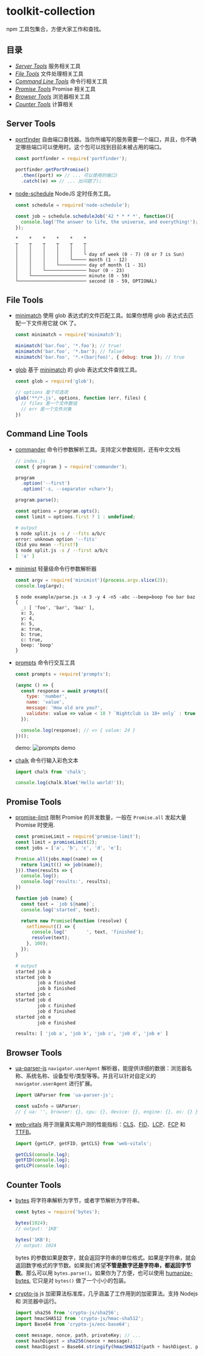 # toolkit-collection
npm 工具包集合，方便大家工作和查找。

## 目录
- [*Server Tools*](#server-tools) 服务相关工具
- [*File Tools*](#file-tools) 文件处理相关工具
- [*Command Line Tools*](#command-line-tools) 命令行相关工具
- [*Promise Tools*](#promise-tools) Promise 相关工具
- [*Browser Tools*](#browser-tools) 浏览器相关工具
- [*Counter Tools*](#counter-tools) 计算相关

## Server Tools
- [portfinder](https://www.npmjs.com/package/portfinder) 自由端口查找器。当你所编写的服务需要一个端口，并且，你不确定哪些端口可以使用时。这个包可以找到目前未被占用的端口。

  ```js
  const portfinder = require('portfinder');
 
  portfinder.getPortPromise()
    .then((port) => // ... 可以使用的端口)
    .catch((e) => // ... 出问题了);
  ```
 
- [node-schedule](https://www.npmjs.com/package/node-schedule) NodeJS 定时任务工具。
  ```js
  const schedule = require('node-schedule');

  const job = schedule.scheduleJob('42 * * * *', function(){
    console.log('The answer to life, the universe, and everything!');
  });
  ```
  ```
  *    *    *    *    *    *
  ┬    ┬    ┬    ┬    ┬    ┬
  │    │    │    │    │    │
  │    │    │    │    │    └ day of week (0 - 7) (0 or 7 is Sun)
  │    │    │    │    └───── month (1 - 12)
  │    │    │    └────────── day of month (1 - 31)
  │    │    └─────────────── hour (0 - 23)
  │    └──────────────────── minute (0 - 59)
  └───────────────────────── second (0 - 59, OPTIONAL)
  ```

## File Tools
- [minimatch](https://www.npmjs.com/package/minimatch) 使用 glob 表达式的文件匹配工具。如果你想用 glob 表达式去匹配一下文件用它就 OK 了。

  ```js
  const minimatch = require('minimatch');

  minimatch('bar.foo', '*.foo'); // true!
  minimatch('bar.foo', '*.bar'); // false!
  minimatch('bar.foo', '*.+(bar|foo)', { debug: true }); // true
  ```
  
- [glob](https://www.npmjs.com/package/glob) 基于 [minimatch](https://www.npmjs.com/package/minimatch) 的 glob 表达式文件查找工具。

  ```js
  const glob = require('glob');

  // options 是个可选项
  glob('**/*.js', options, function (err, files) {
    // files 是一个文件数组
    // err 是一个文件对象
  })
  ```

## Command Line Tools
- [commander](https://www.npmjs.com/package/commander) 命令行参数解析工具。支持定义参数规则，还有中文文档

  ```js
  // index.js
  const { program } = require('commander');

  program
    .option('--first')
    .option('-s, --separator <char>');

  program.parse();

  const options = program.opts();
  const limit = options.first ? 1 : undefined;
  ```
  ```bash
  # output
  $ node split.js -s / --fits a/b/c
  error: unknown option '--fits'
  (Did you mean --first?)
  $ node split.js -s / --first a/b/c
  [ 'a' ]
  ```

- [minimist](https://www.npmjs.com/package/minimist) 轻量级命令行参数解析器

  ```js
  const argv = require('minimist')(process.argv.slice(2));
  console.log(argv);
  ```

  ```base
  $ node example/parse.js -x 3 -y 4 -n5 -abc --beep=boop foo bar baz
  {
    _: [ 'foo', 'bar', 'baz' ],
    x: 3,
    y: 4,
    n: 5,
    a: true,
    b: true,
    c: true,
    beep: 'boop'
  }
  ```
  
- [prompts](https://www.npmjs.com/package/prompts) 命令行交互工具
  ```js
  const prompts = require('prompts');

  (async () => {
    const response = await prompts({
      type: 'number',
      name: 'value',
      message: 'How old are you?',
      validate: value => value < 18 ? `Nightclub is 18+ only` : true
    });

    console.log(response); // => { value: 24 }
  })();
  ```
  demo:
  ![prompts demo](https://github.com/terkelg/prompts/raw/master/media/example.gif)
  
- [chalk](https://www.npmjs.com/package/chalk) 命令行输入彩色文本
  ```js
  import chalk from 'chalk';

  console.log(chalk.blue('Hello world!'));
  ```
  
## Promise Tools
- [promise-limit](https://www.npmjs.com/package/promise-limit) 限制 Promise 的并发数量，一般在 `Promise.all` 发起大量 Promise 时使用.

  ```js
  const promiseLimit = require('promise-limit');
  const limit = promiseLimit(2);
  const jobs = ['a', 'b', 'c', 'd', 'e'];

  Promise.all(jobs.map((name) => {
    return limit(() => job(name));
  })).then(results => {
    console.log();
    console.log('results:', results);
  })

  function job (name) {
    const text = `job ${name}`;
    console.log('started', text);

    return new Promise(function (resolve) {
      setTimeout(() => {
        console.log('       ', text, 'finished');
        resolve(text);
      }, 100);
    });
  }
  ```

  ```bash
  # output
  started job a
  started job b
          job a finished
          job b finished
  started job c
  started job d
          job c finished
          job d finished
  started job e
          job e finished

  results: [ 'job a', 'job b', 'job c', 'job d', 'job e' ]
  ```

## Browser Tools
- [ua-parser-js](https://www.npmjs.com/package/ua-parser-js) `navigator.userAgent` 解析器，能提供详细的数据：浏览器名称、系统名称、设备型号/类型等等。并且可以针对自定义的 `navigator.userAgent` 进行扩展。

  ```js
  import UAParser from 'ua-parser-js';
  
  const uaInfo = UAParser;
  // { ua: '', browser: {}, cpu: {}, device: {}, engine: {}, os: {} }
  ```
- [web-vitals](https://www.npmjs.com/package/web-vitals) 用于测量真实用户测的性能指标：[CLS](https://web.dev/cls/)、[FID](https://web.dev/fid/)、[LCP](https://web.dev/lcp/)、[FCP](https://web.dev/fcp/) 和 [TTFB](https://web.dev/ttfb/)。
  ```js
  import {getLCP, getFID, getCLS} from 'web-vitals';

  getCLS(console.log);
  getFID(console.log);
  getLCP(console.log);
  ```

## Counter Tools
- [bytes](https://www.npmjs.com/package/bytes) 将字符串解析为字节，或者字节解析为字符串。

  ```js
  const bytes = require('bytes');
  
  bytes(1024);
  // output: '1KB'
  
  bytes('1KB');
  // output: 1024
  ```
  
  bytes 的参数如果是数字，就会返回字符串的单位格式。如果是字符串，就会返回数字格式的字节数。如果我们希望**不管是数字还是字符串，都返回字节数**。那么可以用 `bytes.parse()`。如果你为了方便，也可以使用 [humanize-bytes](https://www.npmjs.com/package/humanize-bytes), 它只是对 `bytes()` 做了一个小小的包装。
  
- [crypto-js](https://www.npmjs.com/package/crypto-js) js 加密算法标准库，几乎涵盖了工作用到的加密算法。支持 Nodejs 和 浏览器中运行。
  ```js
  import sha256 from 'crypto-js/sha256';
  import hmacSHA512 from 'crypto-js/hmac-sha512';
  import Base64 from 'crypto-js/enc-base64';

  const message, nonce, path, privateKey; // ...
  const hashDigest = sha256(nonce + message);
  const hmacDigest = Base64.stringify(hmacSHA512(path + hashDigest, privateKey));
  ```

